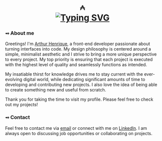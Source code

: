 <h1 align="center"> 
  ⩜ <br>
  <a href="https://git.io/typing-svg">
    <img src="https://readme-typing-svg.demolab.com?font=Anuphan&weight=500&size=30&duration=2500&color=F7F7F7&center=true&vCenter=true&repeat=false&width=435&lines=WELCOME+TO+MY+PROFILE" alt="Typing SVG" />
  </a>
</h1>


### ⥇ About me

Greetings! I'm [Arthur Henrique](https://github.com/arthurdevv), a front-end developer passionate about turning interfaces into code. My design philosophy is centered around a simple, minimalist aesthetic and I strive to bring a more unique perspective to every project. My top priority is ensuring that each project is executed with the highest level of quality and seamlessly functions as intended.

My insatiable thirst for knowledge drives me to stay current with the ever-evolving digital world, while dedicating significant amounts of time to developing and contributing new projects. I also love the idea of being able to create something new and useful from scratch.

Thank you for taking the time to visit my profile. Please feel free to check out my projects!

### ⥇ Contact

Feel free to contact me via <a href="mailto:arthurhenrique.dev@gmail.com">email</a> or connect with me on <a href="https://www.linkedin.com/in/arthur-henrique-3857a0264/">LinkedIn</a>. I am always open to discussing job opportunities or collaborating on projects.
